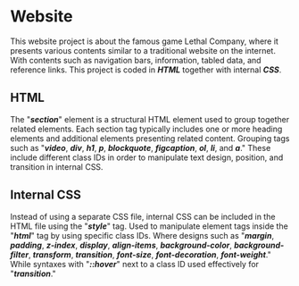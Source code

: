# Website
This website project is about the famous game Lethal Company, where it presents various contents similar to a traditional website on the internet. With contents such as navigation bars, information, tabled data, and reference links. This project is coded in ***HTML*** together with internal ***CSS***. 

## HTML
The "***section***" element is a structural HTML element used to group together related elements. Each section tag typically includes one or more heading elements and additional elements presenting related content. Grouping tags such as "***video***, ***div***, ***h1***, ***p***, ***blockquote***, ***figcaption***, ***ol***, ***li***, and ***a***." These include different class IDs in order to manipulate text design, position, and transition in internal CSS.

## Internal CSS
Instead of using a separate CSS file, internal CSS can be included in the HTML file using the "***style***" tag. Used to manipulate element tags inside the "***html***" tag by using specific class IDs. Where designs such as "***margin***, ***padding***, ***z-index***, ***display***, ***align-items***, ***background-color***, ***background-filter***, ***transform***, ***transition***, ***font-size***, ***font-decoration***, ***font-weight***." While syntaxes with "***::hover***" next to a class ID used effectively for "***transition***."
